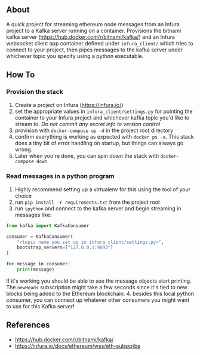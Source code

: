 
## About
A quick project for streaming ethereum node messages from an Infura project to a Kafka server running on a container. Provisions the bitnami kafka server (https://hub.docker.com/r/bitnami/kafka/) and an Infura websocket client app container defined under `infura_client/` which tries to connect to your project, then pipes messages to the kafka server under whichever topic you specify using a python executable.


## How To

### Provision the stack
1. Create a project on Infura (https://infura.io/)
2. set the appropriate values in `infura_client/settings.py` for pointing the container to your Infura project and whichever kafka topic you'd like to stream to. _Do not commit any secret info to version control_
3. provision with `docker-compose up -d` in the project root directory
4. confirm everything is working as expected with `docker ps -a`. This stack does a tiny bit of error handling on startup, but things can always go wrong.
5. Later when you're done, you can spin down the stack with `docker-compose down`

### Read messages in a python program
1. Highly recommend setting up a virtualenv for this using the tool of your choice
2. run `pip install -r requirements.txt` from the project root
3. run `ipython` and connect to the kafka server and begin streaming in messages like:
```python
from kafka import KafkaConsumer

consumer = KafkaConsumer(
    "<topic name you set up in infura_client/settings.py>",
    bootstrap_servers=["127.0.0.1:9093"]
)

for message in consumer:
    print(message)
```
If it's working you should be able to see the message objects start printing. The `newHeads` subscription might take a few seconds since it's tied to new blocks being added to the Ethereum blockchain.
4. besides this local python consumer, you can connect up whatever other consumers you might want to use for this Kafka server!

## References
- https://hub.docker.com/r/bitnami/kafka/
- https://infura.io/docs/ethereum/wss/eth-subscribe
